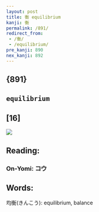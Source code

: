 ```yaml
---
layout: post
title: 衡 equilibrium
kanji: 衡
permalink: /891/
redirect_from:
 - /衡/
 - /equilibrium/
pre_kanji: 890
nex_kanji: 892
---
```


## {891}

## `equilibrium`

## [16]

<div class="stroke"><img src="E8A1A1.png" /></div>

## Reading:

### On-Yomi: コウ

## Words:

均衡(きんこう): equilibrium, balance
